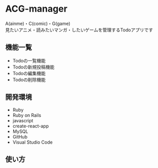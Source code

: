 # ACG-manager

A(ainme)・C(comic)・G(game)  
見たいアニメ・読みたいマンガ・したいゲームを管理するTodoアプリです

## 機能一覧
- Todoの一覧機能
- Todoの新規投稿機能
- Todoの編集機能
- Todoの削除機能

## 開発環境
- Ruby 
- Ruby on Rails
- javascript
- create-react-app
- MySQL
- GitHub
- Visual Studio Code 

## 使い方

